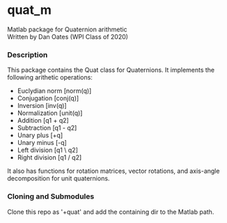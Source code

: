 # quat_m
Matlab package for Quaternion arithmetic  
Written by Dan Oates (WPI Class of 2020)

### Description
This package contains the Quat class for Quaternions. It implements the
following arithetic operations:

- Euclydian norm [norm(q)]
- Conjugation [conj(q)]
- Inversion [inv(q)]
- Normalization [unit(q)]
- Addition [q1 + q2]
- Subtraction [q1 - q2]
- Unary plus [+q]
- Unary minus [-q]
- Left division [q1 \ q2]
- Right division [q1 / q2]

It also has functions for rotation matrices, vector rotations, and axis-angle
decomposition for unit quaternions.

### Cloning and Submodules
Clone this repo as '+quat' and add the containing dir to the Matlab path.